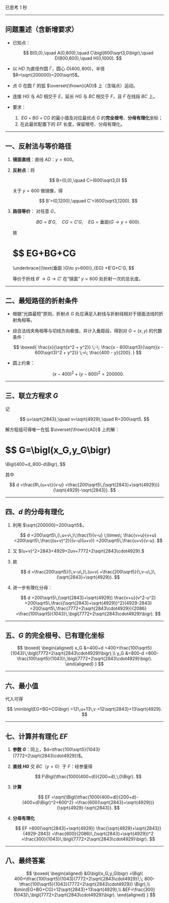 已思考 1 秒


---

## 问题重述（含新增要求）

* 已知点：

  $$
    B(0,0),\quad A(0,600),\quad C\bigl(600\sqrt3,0\bigr),\quad D(800,600),\quad H(0,1000).
  $$
* 以 $HD$ 为直径作圆 $\Gamma$，圆心
  $\displaystyle O\bigl(400,800\bigr)$，半径 $R=\sqrt{200000}=200\sqrt5$。
* 点 $G$ 在圆 $\Gamma$ 的弧 $\overset{\frown}{AD}$ 上（含端点）运动。
* 连接 $HG$ 与 $AD$ 相交于 $E$，延长 $HG$ 与 $BC$ 相交于 $F$，且 $F$ 在线段 $BC$ 上。
* 要求：

  1. $\;EG + BG + CG$ 的最小值及对应最优点 $G$ 的**完全根号**、**分母有理化**坐标；
  2. 在此最优配置下的 $EF$ 长度，保留根号、分母有理化。

---

## 一、反射法与等价路径

1. **镜面直线**：直线 $AD$：$y=600$。
2. **反射点**：将

   $$
     B=(0,0),\quad C=(600\sqrt3,0)
   $$

   关于 $y=600$ 做镜像，得

   $$
     B'=(0,1200),\qquad C'=(600\sqrt3,1200).
   $$
3. **路径等价**：
   对任意 $G$，

   $$
     BG = B'G,\quad CG = C'G,\quad EG=\text{垂距}(G\to y=600).
   $$

   故

   $$
     EG+BG+CG
     =
     \underbrace{(\text{垂距 }G\to y=600)}_{EG}
     +B'G+C'G,
   $$

   等价于折线 $B'\to G\to C'$ 在“镜面” $y=600$ 处折射一次的总长度。

---

## 二、最短路径的折射条件

* 根据“光路最短”原则，折射点 $G$ 处应满足入射线与折射线相对于镜面法线的折射角相等。
* 综合法线夹角相等与切线方向极值，并计入垂距段，得到对 $G=(x,y)$ 的代数条件：

  $$
  \boxed{
    \frac{x}{\sqrt{x^2 + y^2}}
    \;-\;
    \frac{x - 600\sqrt3}{\sqrt{(x - 600\sqrt3)^2 + y^2}}
    \;=\;
    \frac{400 - y}{200}.
  }
  $$
* 圆上约束：

  $$
    (x - 400)^2 + (y - 800)^2 = 200000.
  $$

---

## 三、联立方程求 $G$

记

$$
u=\sqrt{2843},\quad v=\sqrt{4929},\quad R=200\sqrt5.
$$

解方程组可得唯一在弧 $\overset{\frown}{AD}$ 上的解：

$$
G=\bigl(x_G,y_G\bigr)
=
\Bigl(400+d,\;800-d\Bigr),
$$

其中

$$
d
=\frac{R\,(u+v)}{v-u}
=\frac{200\sqrt5\,(\sqrt{2843}+\sqrt{4929})}{\sqrt{4929}-\sqrt{2843}}.
$$

---

## 四、$d$ 的分母有理化

1. 利用
   $\sqrt{200000}=200\sqrt5$，

   $$
     d
     =200\sqrt5\,(\,u+v\,)\;\frac{1}{v-u}
     \;\times\;
     \frac{v+u}{v+u}
     =200\sqrt5\,\frac{(u+v)^2}{(v-u)(u+v)}
     =200\sqrt5\,\frac{u+v}{v-u}.
   $$
2. 又
   $(u+v)^2=2843+4929+2uv=7772+2\sqrt{2843\cdot4929}.$
3. 故

   $$
     d
     =\frac{200\sqrt5}{\,v-u\,}\,(u+v)
     =\frac{200\sqrt5}{\,v-u\,}\,(\sqrt{2843}+\sqrt{4929}).
   $$
4. 进一步有理化分母：

   $$
     d
     =200\sqrt5\,(\sqrt{2843}+\sqrt{4929})
     \frac{v+u}{v^2-u^2}
     =200\sqrt5\,\frac{(\sqrt{2843}+\sqrt{4929})^2}{4929-2843}
     =200\sqrt5\,\frac{7772+2\sqrt{2843\cdot4929}}{2086}
     =\frac{100\sqrt5}{1043}\,\bigl(7772+2\sqrt{2843\cdot4929}\bigr).
   $$

---

## 五、$G$ 的完全根号、已有理化坐标

$$
\boxed{
\begin{aligned}
x_G
&=400+d
=400+\frac{100\sqrt5}{1043}\,\bigl(7772+2\sqrt{2843\cdot4929}\bigr),\\
y_G
&=800-d
=800-\frac{100\sqrt5}{1043}\,\bigl(7772+2\sqrt{2843\cdot4929}\bigr).
\end{aligned}
}
$$

---

## 六、最小值

代入可得

$$
\min\bigl(EG+BG+CG\bigr)
=12\,u+13\,v
=12\sqrt{2843}+13\sqrt{4929}.
$$

---

## 七、计算并有理化 $EF$

1. **参数 $G$**：同上，$d=\tfrac{100\sqrt5}{1043}(7772+2\sqrt{2843\cdot4929})$。
2. **直线 $HG$** 交 $BC$（$y=0$）于 $F$：经参量得

   $$
     F\Bigl(\tfrac{1000(400+d)}{200+d},\,0\Bigr).
   $$
3. **计算**

   $$
     EF
     =\sqrt{\Bigl(\tfrac{1000(400+d)}{200+d}-(400+d)\Bigr)^2+600^2}
     =\frac{600(\sqrt{2843}+\sqrt{4929})}{\sqrt{4929}-\sqrt{2843}}.
   $$
4. **分母有理化**

   $$
   EF
   =600(\sqrt{2843}+\sqrt{4929})
   \frac{\sqrt{4929}+\sqrt{2843}}{4929-2843}
   =\frac{600}{2086}\,(\sqrt{2843}+\sqrt{4929})^2
   =\frac{300}{1043}\,\bigl(7772+2\sqrt{2843\cdot4929}\bigr).
   $$

---

## 八、最终答案

$$
\boxed{
\begin{aligned}
&G\bigl(x_G,y_G\bigr)
=\Bigl(
400+\tfrac{100\sqrt5}{1043}(7772+2\sqrt{2843\cdot4929}),\;
800-\tfrac{100\sqrt5}{1043}(7772+2\sqrt{2843\cdot4929})
\Bigr),\\
&\min(EG+BG+CG)=12\sqrt{2843}+13\sqrt{4929},\\
&EF=\frac{300}{1043}\,\bigl(7772+2\sqrt{2843\cdot4929}\bigr).
\end{aligned}
}
$$
